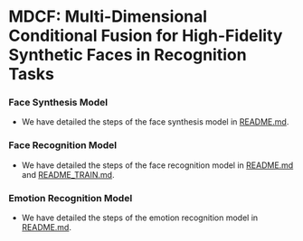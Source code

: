 # MDCF: Multi-Dimensional Conditional Fusion for High-Fidelity Synthetic Faces in Recognition Tasks


### Face Synthesis Model

- We have detailed the steps of the face synthesis model in [README.md](MDCF-master/README.md).


### Face Recognition Model

- We have detailed the steps of the face recognition model in [README.md](AdaFace-master/README.md) and [README_TRAIN.md](AdaFace-master/README_TRAIN.md).


### Emotion Recognition Model

- We have detailed the steps of the emotion recognition model in [README.md](PyTorch-Classification-Trainer/README.md).
